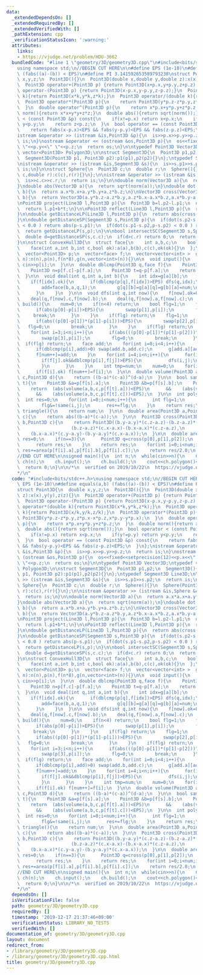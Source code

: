 ```yaml
---
data:
  _extendedDependsOn: []
  _extendedRequiredBy: []
  _extendedVerifiedWith: []
  _pathExtension: cpp
  _verificationStatusIcon: ':warning:'
  attributes:
    links:
    - https://vjudge.net/problem/HDU-3662
  bundledCode: "#line 1 \"geometry/3D/geometry3D.cpp\"\n#include<bits/stdc++.h>\n\
    using namespace std;\n//BEGIN CUT HERE\n\n#define EPS (1e-10)\n#define equals(a,b)\
    \ (fabs((a)-(b)) < EPS)\n#define PI 3.141592653589793238\nstruct Point3D{\n  double\
    \ x,y,z;\n  Point3D(){}\n  Point3D(double x,double y,double z):x(x),y(y),z(z){}\n\
    \  Point3D operator+(Point3D p) {return Point3D(x+p.x,y+p.y,z+p.z);}\n  Point3D\
    \ operator-(Point3D p) {return Point3D(x-p.x,y-p.y,z-p.z);}\n  Point3D operator*(double\
    \ k){return Point3D(x*k,y*k,z*k);}\n  Point3D operator/(double k){return Point3D(x/k,y/k,z/k);}\n\
    \  Point3D operator*(Point3D p){\n    return Point3D(y*p.z-z*p.y,z*p.x-x*p.z,x*p.y-y*p.x);\n\
    \  }\n  double operator^(Point3D p){\n    return x*p.x+y*p.y+z*p.z;\n  }\n  double\
    \ norm(){return x*x+y*y+z*z;}\n  double abs(){return sqrt(norm());}\n  bool operator\
    \ < (const Point3D &p) const{\n    if(x!=p.x) return x<p.x;\n    if(y!=p.y) return\
    \ y<p.y;\n    return z<p.z;\n  }\n  bool operator == (const Point3D &p) const{\n\
    \    return fabs(x-p.x)<EPS && fabs(y-p.y)<EPS && fabs(z-p.z)<EPS;\n  }\n};\n\
    istream &operator >> (istream &is,Point3D &p){\n  is>>p.x>>p.y>>p.z;\n  return\
    \ is;\n}\nostream &operator << (ostream &os,Point3D p){\n  os<<fixed<<setprecision(12)<<p.x<<\"\
    \ \"<<p.y<<\" \"<<p.z;\n  return os;\n}\n\ntypedef Point3D Vector3D;\ntypedef\
    \ vector<Point3D> Polygon3D;\n\nstruct Segment3D{\n  Point3D p1,p2;\n  Segment3D(){}\n\
    \  Segment3D(Point3D p1, Point3D p2):p1(p1),p2(p2){}\n};\ntypedef Segment3D Line3D;\n\
    \nistream &operator >> (istream &is,Segment3D &s){\n  is>>s.p1>>s.p2;\n  return\
    \ is;\n}\n\nstruct Sphere{\n  Point3D c;\n  double r;\n  Sphere(){}\n  Sphere(Point3D\
    \ c,double r):c(c),r(r){}\n};\n\nistream &operator >> (istream &is,Sphere &c){\n\
    \  is>>c.c>>c.r;\n  return is;\n}\n\ndouble norm(Vector3D a){\n  return a.x*a.x+a.y*a.y+a.z*a.z;\n\
    }\ndouble abs(Vector3D a){\n  return sqrt(norm(a));\n}\ndouble dot(Vector3D a,Vector3D\
    \ b){\n  return a.x*b.x+a.y*b.y+a.z*b.z;\n}\nVector3D cross(Vector3D a,Vector3D\
    \ b){\n  return Vector3D(a.y*b.z-a.z*b.y,a.z*b.x-a.x*b.z,a.x*b.y-a.y*b.x);\n}\n\
    \nPoint3D project(Line3D l,Point3D p){\n  Point3D b=l.p2-l.p1;\n  double t=dot(p-l.p1,b)/norm(b);\n\
    \  return l.p1+b*t;\n}\n\nPoint3D reflect(Line3D l,Point3D p){\n  return p+(project(l,p)-p)*2.0;\n\
    }\n\ndouble getDistanceLP(Line3D l,Point3D p){\n  return abs(cross(l.p2-l.p1,p-l.p1)/abs(l.p2-l.p1));\n\
    }\n\ndouble getDistanceSP(Segment3D s,Point3D p){\n  if(dot(s.p2-s.p1,p-s.p1)\
    \ < 0.0 ) return abs(p-s.p1);\n  if(dot(s.p1-s.p2,p-s.p2) < 0.0 ) return abs(p-s.p2);\n\
    \  return getDistanceLP(s,p);\n}\n\nbool intersectSC(Segment3D s,Sphere c){\n\
    \  double d=getDistanceSP(s,c.c);\n  if(d>c.r) return 0;\n  return !((abs(s.p1-c.c)<=c.r)&&(abs(s.p2-c.c)<=c.r));\n\
    }\n\nstruct ConvexHull3D{\n  struct face{\n    int a,b,c;\n    bool ok;\n    face(){}\n\
    \    face(int a,int b,int c,bool ok):a(a),b(b),c(c),ok(ok){}\n  };\n  int n,num;\n\
    \  vector<Point3D> p;\n  vector<face> f;\n  vector<vector<int> >  g;\n\n  ConvexHull3D(int\
    \ n):n(n),p(n),f(n*8),g(n,vector<int>(n)){}\n\n  void input(){\n    for(int i=0;i<n;i++)\
    \ cin>>p[i];\n  }\n\n  double dblcmp(Point3D q,face f){\n    Point3D m=p[f.b]-p[f.a];\n\
    \    Point3D n=p[f.c]-p[f.a];\n    Point3D t=q-p[f.a];\n    return (m*n)^t;\n\
    \  }\n\n  void deal(int q,int a,int b){\n    int idx=g[a][b];\n    face add;\n\
    \    if(f[idx].ok){\n      if(dblcmp(p[q],f[idx])>EPS) dfs(q,idx);\n      else{\n\
    \        add=face(b,a,q,1);\n        g[q][b]=g[a][q]=g[b][a]=num;\n        f[num++]=add;\n\
    \      }\n    }\n  }\n\n  void dfs(int q,int now){\n    f[now].ok=0;\n    deal(q,f[now].b,f[now].a);\n\
    \    deal(q,f[now].c,f[now].b);\n    deal(q,f[now].a,f[now].c);\n  }\n\n  void\
    \ build(){\n    num=0;\n    if(n<4) return;\n    bool flg=1;\n    for(int i=1;i<n;i++){\n\
    \      if(abs(p[0]-p[i])>EPS){\n        swap(p[1],p[i]);\n        flg=0;\n   \
    \     break;\n      }\n    }\n    if(flg) return;\n    flg=1;\n    for(int i=2;i<n;i++){\n\
    \      if(abs((p[0]-p[1])*(p[1]-p[i]))>EPS){\n        swap(p[2],p[i]);\n     \
    \   flg=0;\n        break;\n      }\n    }\n    if(flg) return;\n    flg=1;\n\
    \    for(int i=3;i<n;i++){\n      if(abs(((p[0]-p[1])*(p[1]-p[2]))^(p[0]-p[i]))>EPS){\n\
    \        swap(p[3],p[i]);\n        flg=0;\n        break;\n      }\n    }\n  \
    \  if(flg) return;\n    face add;\n    for(int i=0;i<4;i++){\n      add=face((i+1)%4,(i+2)%4,(i+3)%4,1);\n\
    \      if(dblcmp(p[i],add)>0) swap(add.b,add.c);\n      g[add.a][add.b]=g[add.b][add.c]=g[add.c][add.a]=num;\n\
    \      f[num++]=add;\n    }\n    for(int i=4;i<n;i++){\n      for(int j=0;j<num;j++){\n\
    \        if(f[j].ok&&dblcmp(p[i],f[j])>EPS){\n          dfs(i,j);\n          break;\n\
    \        }\n      }\n    }\n    int tmp=num;\n    num=0;\n    for(int i=0;i<tmp;i++)\n\
    \      if(f[i].ok) f[num++]=f[i];\n  }\n\n  double volume(Point3D a,Point3D b,Point3D\
    \ c,Point3D d){\n    return ((b-a)*(c-a))^(d-a);\n  }\n\n  bool same(int s,int\
    \ t){\n    Point3D &a=p[f[s].a];\n    Point3D &b=p[f[s].b];\n    Point3D &c=p[f[s].c];\n\
    \    return  (abs(volume(a,b,c,p[f[t].a]))<EPS)\n      &&    (abs(volume(a,b,c,p[f[t].b]))<EPS)\n\
    \      &&    (abs(volume(a,b,c,p[f[t].c]))<EPS);\n  }\n\n  int polygon(){\n  \
    \  int res=0;\n    for(int i=0;i<num;i++){\n      int flg=1;\n      for(int j=0;j<i;j++)\n\
    \        flg&=!same(i,j);\n      res+=flg;\n    }\n    return res;\n  }\n\n  int\
    \ triangle(){\n    return num;\n  }\n\n  double area(Point3D a,Point3D b,Point3D\
    \ c){\n    return abs((b-a)*(c-a));\n  }\n\n  Point3D cross(Point3D a,Point3D\
    \ b,Point3D c){\n    return Point3D((b.y-a.y)*(c.z-a.z)-(b.z-a.z)*(c.y-a.y),\n\
    \                   (b.z-a.z)*(c.x-a.x)-(b.x-a.x)*(c.z-a.z),\n               \
    \    (b.x-a.x)*(c.y-a.y)-(b.y-a.y)*(c.x-a.x));\n  }\n\n  double area(){\n    double\
    \ res=0;\n    if(n==3){\n      Point3D q=cross(p[0],p[1],p[2]);\n      res=abs(q)/2.0;\n\
    \      return res;\n    }\n    return res;\n    for(int i=0;i<num;i++)\n     \
    \ res+=area(p[f[i].a],p[f[i].b],p[f[i].c]);\n    return res/2.0;\n  }\n};\n\n\
    //END CUT HERE\n\nsigned main(){\n  int n;\n  while(cin>>n){\n    ConvexHull3D\
    \ ch(n);\n    ch.input();\n    ch.build();\n    cout<<ch.polygon()<<endl;\n  }\n\
    \  return 0;\n}\n\n/*\n  verified on 2019/10/22\n  https://vjudge.net/problem/HDU-3662\n\
    */\n"
  code: "#include<bits/stdc++.h>\nusing namespace std;\n//BEGIN CUT HERE\n\n#define\
    \ EPS (1e-10)\n#define equals(a,b) (fabs((a)-(b)) < EPS)\n#define PI 3.141592653589793238\n\
    struct Point3D{\n  double x,y,z;\n  Point3D(){}\n  Point3D(double x,double y,double\
    \ z):x(x),y(y),z(z){}\n  Point3D operator+(Point3D p) {return Point3D(x+p.x,y+p.y,z+p.z);}\n\
    \  Point3D operator-(Point3D p) {return Point3D(x-p.x,y-p.y,z-p.z);}\n  Point3D\
    \ operator*(double k){return Point3D(x*k,y*k,z*k);}\n  Point3D operator/(double\
    \ k){return Point3D(x/k,y/k,z/k);}\n  Point3D operator*(Point3D p){\n    return\
    \ Point3D(y*p.z-z*p.y,z*p.x-x*p.z,x*p.y-y*p.x);\n  }\n  double operator^(Point3D\
    \ p){\n    return x*p.x+y*p.y+z*p.z;\n  }\n  double norm(){return x*x+y*y+z*z;}\n\
    \  double abs(){return sqrt(norm());}\n  bool operator < (const Point3D &p) const{\n\
    \    if(x!=p.x) return x<p.x;\n    if(y!=p.y) return y<p.y;\n    return z<p.z;\n\
    \  }\n  bool operator == (const Point3D &p) const{\n    return fabs(x-p.x)<EPS\
    \ && fabs(y-p.y)<EPS && fabs(z-p.z)<EPS;\n  }\n};\nistream &operator >> (istream\
    \ &is,Point3D &p){\n  is>>p.x>>p.y>>p.z;\n  return is;\n}\nostream &operator <<\
    \ (ostream &os,Point3D p){\n  os<<fixed<<setprecision(12)<<p.x<<\" \"<<p.y<<\"\
    \ \"<<p.z;\n  return os;\n}\n\ntypedef Point3D Vector3D;\ntypedef vector<Point3D>\
    \ Polygon3D;\n\nstruct Segment3D{\n  Point3D p1,p2;\n  Segment3D(){}\n  Segment3D(Point3D\
    \ p1, Point3D p2):p1(p1),p2(p2){}\n};\ntypedef Segment3D Line3D;\n\nistream &operator\
    \ >> (istream &is,Segment3D &s){\n  is>>s.p1>>s.p2;\n  return is;\n}\n\nstruct\
    \ Sphere{\n  Point3D c;\n  double r;\n  Sphere(){}\n  Sphere(Point3D c,double\
    \ r):c(c),r(r){}\n};\n\nistream &operator >> (istream &is,Sphere &c){\n  is>>c.c>>c.r;\n\
    \  return is;\n}\n\ndouble norm(Vector3D a){\n  return a.x*a.x+a.y*a.y+a.z*a.z;\n\
    }\ndouble abs(Vector3D a){\n  return sqrt(norm(a));\n}\ndouble dot(Vector3D a,Vector3D\
    \ b){\n  return a.x*b.x+a.y*b.y+a.z*b.z;\n}\nVector3D cross(Vector3D a,Vector3D\
    \ b){\n  return Vector3D(a.y*b.z-a.z*b.y,a.z*b.x-a.x*b.z,a.x*b.y-a.y*b.x);\n}\n\
    \nPoint3D project(Line3D l,Point3D p){\n  Point3D b=l.p2-l.p1;\n  double t=dot(p-l.p1,b)/norm(b);\n\
    \  return l.p1+b*t;\n}\n\nPoint3D reflect(Line3D l,Point3D p){\n  return p+(project(l,p)-p)*2.0;\n\
    }\n\ndouble getDistanceLP(Line3D l,Point3D p){\n  return abs(cross(l.p2-l.p1,p-l.p1)/abs(l.p2-l.p1));\n\
    }\n\ndouble getDistanceSP(Segment3D s,Point3D p){\n  if(dot(s.p2-s.p1,p-s.p1)\
    \ < 0.0 ) return abs(p-s.p1);\n  if(dot(s.p1-s.p2,p-s.p2) < 0.0 ) return abs(p-s.p2);\n\
    \  return getDistanceLP(s,p);\n}\n\nbool intersectSC(Segment3D s,Sphere c){\n\
    \  double d=getDistanceSP(s,c.c);\n  if(d>c.r) return 0;\n  return !((abs(s.p1-c.c)<=c.r)&&(abs(s.p2-c.c)<=c.r));\n\
    }\n\nstruct ConvexHull3D{\n  struct face{\n    int a,b,c;\n    bool ok;\n    face(){}\n\
    \    face(int a,int b,int c,bool ok):a(a),b(b),c(c),ok(ok){}\n  };\n  int n,num;\n\
    \  vector<Point3D> p;\n  vector<face> f;\n  vector<vector<int> >  g;\n\n  ConvexHull3D(int\
    \ n):n(n),p(n),f(n*8),g(n,vector<int>(n)){}\n\n  void input(){\n    for(int i=0;i<n;i++)\
    \ cin>>p[i];\n  }\n\n  double dblcmp(Point3D q,face f){\n    Point3D m=p[f.b]-p[f.a];\n\
    \    Point3D n=p[f.c]-p[f.a];\n    Point3D t=q-p[f.a];\n    return (m*n)^t;\n\
    \  }\n\n  void deal(int q,int a,int b){\n    int idx=g[a][b];\n    face add;\n\
    \    if(f[idx].ok){\n      if(dblcmp(p[q],f[idx])>EPS) dfs(q,idx);\n      else{\n\
    \        add=face(b,a,q,1);\n        g[q][b]=g[a][q]=g[b][a]=num;\n        f[num++]=add;\n\
    \      }\n    }\n  }\n\n  void dfs(int q,int now){\n    f[now].ok=0;\n    deal(q,f[now].b,f[now].a);\n\
    \    deal(q,f[now].c,f[now].b);\n    deal(q,f[now].a,f[now].c);\n  }\n\n  void\
    \ build(){\n    num=0;\n    if(n<4) return;\n    bool flg=1;\n    for(int i=1;i<n;i++){\n\
    \      if(abs(p[0]-p[i])>EPS){\n        swap(p[1],p[i]);\n        flg=0;\n   \
    \     break;\n      }\n    }\n    if(flg) return;\n    flg=1;\n    for(int i=2;i<n;i++){\n\
    \      if(abs((p[0]-p[1])*(p[1]-p[i]))>EPS){\n        swap(p[2],p[i]);\n     \
    \   flg=0;\n        break;\n      }\n    }\n    if(flg) return;\n    flg=1;\n\
    \    for(int i=3;i<n;i++){\n      if(abs(((p[0]-p[1])*(p[1]-p[2]))^(p[0]-p[i]))>EPS){\n\
    \        swap(p[3],p[i]);\n        flg=0;\n        break;\n      }\n    }\n  \
    \  if(flg) return;\n    face add;\n    for(int i=0;i<4;i++){\n      add=face((i+1)%4,(i+2)%4,(i+3)%4,1);\n\
    \      if(dblcmp(p[i],add)>0) swap(add.b,add.c);\n      g[add.a][add.b]=g[add.b][add.c]=g[add.c][add.a]=num;\n\
    \      f[num++]=add;\n    }\n    for(int i=4;i<n;i++){\n      for(int j=0;j<num;j++){\n\
    \        if(f[j].ok&&dblcmp(p[i],f[j])>EPS){\n          dfs(i,j);\n          break;\n\
    \        }\n      }\n    }\n    int tmp=num;\n    num=0;\n    for(int i=0;i<tmp;i++)\n\
    \      if(f[i].ok) f[num++]=f[i];\n  }\n\n  double volume(Point3D a,Point3D b,Point3D\
    \ c,Point3D d){\n    return ((b-a)*(c-a))^(d-a);\n  }\n\n  bool same(int s,int\
    \ t){\n    Point3D &a=p[f[s].a];\n    Point3D &b=p[f[s].b];\n    Point3D &c=p[f[s].c];\n\
    \    return  (abs(volume(a,b,c,p[f[t].a]))<EPS)\n      &&    (abs(volume(a,b,c,p[f[t].b]))<EPS)\n\
    \      &&    (abs(volume(a,b,c,p[f[t].c]))<EPS);\n  }\n\n  int polygon(){\n  \
    \  int res=0;\n    for(int i=0;i<num;i++){\n      int flg=1;\n      for(int j=0;j<i;j++)\n\
    \        flg&=!same(i,j);\n      res+=flg;\n    }\n    return res;\n  }\n\n  int\
    \ triangle(){\n    return num;\n  }\n\n  double area(Point3D a,Point3D b,Point3D\
    \ c){\n    return abs((b-a)*(c-a));\n  }\n\n  Point3D cross(Point3D a,Point3D\
    \ b,Point3D c){\n    return Point3D((b.y-a.y)*(c.z-a.z)-(b.z-a.z)*(c.y-a.y),\n\
    \                   (b.z-a.z)*(c.x-a.x)-(b.x-a.x)*(c.z-a.z),\n               \
    \    (b.x-a.x)*(c.y-a.y)-(b.y-a.y)*(c.x-a.x));\n  }\n\n  double area(){\n    double\
    \ res=0;\n    if(n==3){\n      Point3D q=cross(p[0],p[1],p[2]);\n      res=abs(q)/2.0;\n\
    \      return res;\n    }\n    return res;\n    for(int i=0;i<num;i++)\n     \
    \ res+=area(p[f[i].a],p[f[i].b],p[f[i].c]);\n    return res/2.0;\n  }\n};\n\n\
    //END CUT HERE\n\nsigned main(){\n  int n;\n  while(cin>>n){\n    ConvexHull3D\
    \ ch(n);\n    ch.input();\n    ch.build();\n    cout<<ch.polygon()<<endl;\n  }\n\
    \  return 0;\n}\n\n/*\n  verified on 2019/10/22\n  https://vjudge.net/problem/HDU-3662\n\
    */\n"
  dependsOn: []
  isVerificationFile: false
  path: geometry/3D/geometry3D.cpp
  requiredBy: []
  timestamp: '2019-12-17 21:37:46+09:00'
  verificationStatus: LIBRARY_NO_TESTS
  verifiedWith: []
documentation_of: geometry/3D/geometry3D.cpp
layout: document
redirect_from:
- /library/geometry/3D/geometry3D.cpp
- /library/geometry/3D/geometry3D.cpp.html
title: geometry/3D/geometry3D.cpp
---
```

